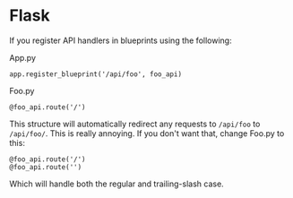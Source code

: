 # Flask

If you register API handlers in blueprints using the following:

App.py

```
app.register_blueprint('/api/foo', foo_api)
```

Foo.py

```
@foo_api.route('/')
```

This structure will automatically redirect any requests to `/api/foo` to `/api/foo/`.
This is really annoying.
If you don't want that, change Foo.py to this:

```
@foo_api.route('/')
@foo_api.route('')
```

Which will handle both the regular and trailing-slash case.

